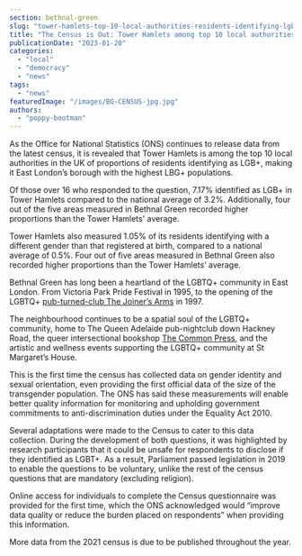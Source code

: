 ```yaml
---
section: bethnal-green
slug: "tower-hamlets-top-10-local-authorities-residents-identifying-lgb-census-2021"
title: "The Census is Out: Tower Hamlets among top 10 local authorities for proportion of LGB+ residents"
publicationDate: "2023-01-20"
categories: 
  - "local"
  - "democracy"
  - "news"
tags: 
  - "news"
featuredImage: "/images/BG-CENSUS-jpg.jpg"
authors: 
  - "poppy-bootman"
---
```


As the Office for National Statistics (ONS) continues to release data from the latest census, it is revealed that Tower Hamlets is among the top 10 local authorities in the UK of proportions of residents identifying as LGB+, making it East London’s borough with the highest LBG+ populations.

Of those over 16 who responded to the question, 7.17% identified as LGB+ in Tower Hamlets compared to the national average of 3.2%. Additionally, four out of the five areas measured in Bethnal Green recorded higher proportions than the Tower Hamlets' average.

Tower Hamlets also measured 1.05% of its residents identifying with a different gender than that registered at birth, compared to a national average of 0.5%. Four out of five areas measured in Bethnal Green also recorded higher proportions than the Tower Hamlets’ average.

Bethnal Green has long been a heartland of the LGBTQ+ community in East London. From Victoria Park Pride Festival in 1995, to the opening of the LGBTQ+ [pub-turned-club The Joiner’s Arms](https://bethnalgreenlondon.co.uk/friends-joiners-arms-queer-lgbtq-venue/) in 1997.

The neighbourhood continues to be a spatial soul of the LGBTQ+ community, home to The Queen Adelaide pub-nightclub down Hackney Road, the queer intersectional bookshop [The Common Press](https://bethnalgreenlondon.co.uk/glasshouse-queer-shop-brick-lane/), and the artistic and wellness events supporting the LGBTQ+ community at St Margaret’s House. 

This is the first time the census has collected data on gender identity and sexual orientation, even providing the first official data of the size of the transgender population. The ONS has said these measurements will enable better quality information for monitoring and upholding government commitments to anti-discrimination duties under the Equality Act 2010.

Several adaptations were made to the Census to cater to this data collection. During the development of both questions, it was highlighted by research participants that it could be unsafe for respondents to disclose if they identified as LGBT+. As a result, Parliament passed legislation in 2019 to enable the questions to be voluntary, unlike the rest of the census questions that are mandatory (excluding religion).

Online access for individuals to complete the Census questionnaire was provided for the first time, which the ONS acknowledged would “improve data quality or reduce the burden placed on respondents” when providing this information.

More data from the 2021 census is due to be published throughout the year.
